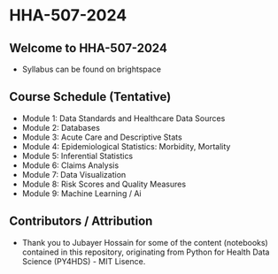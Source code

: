 # HHA-507-2024

## Welcome to HHA-507-2024
- Syllabus can be found on brightspace 

## Course Schedule (Tentative)
- Module 1: Data Standards and Healthcare Data Sources 
- Module 2: Databases 
- Module 3: Acute Care and Descriptive Stats 
- Module 4: Epidemiological Statistics: Morbidity, Mortality 
- Module 5: Inferential Statistics
- Module 6: Claims Analysis
- Module 7: Data Visualization 
- Module 8: Risk Scores and Quality Measures 
- Module 9: Machine Learning / Ai 

## Contributors / Attribution
- Thank you to Jubayer Hossain for some of the content (notebooks) contained in this repository, originating from Python for Health Data Science (PY4HDS) - MIT Lisence.

